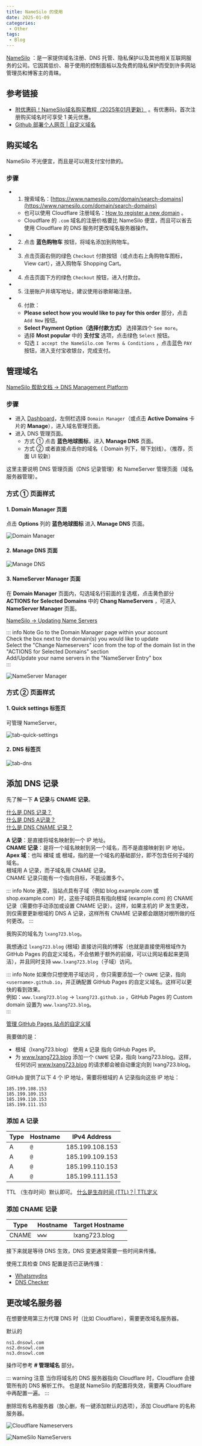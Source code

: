 ```yaml
---
title: NameSilo 的使用
date: 2025-01-09
categories:
 - Other
tags:
 - Blog
---
```


[NameSilo](https://www.namesilo.com/) ：是一家提供域名注册、DNS 托管、隐私保护以及其他相关互联网服务的公司。它因其低价、易于使用的控制面板以及免费的隐私保护而受到许多网站管理员和博客主的青睐。

## 参考链接

- [附优惠码！NameSilo域名购买教程（2025年01月更新）](https://xmmblog.com/namesilo-domain-registration/) 。有优惠码，首次注册购买域名时可享受 1 美元优惠。
- [Github 部署个人网页 | 自定义域名](https://zhuanlan.zhihu.com/p/393050270)  

## 购买域名

NameSilo 不光便宜，而且是可以用支付宝付款的。

### 步骤

- 1. 搜索域名：[https://www.namesilo.com/domain/search-domains](https://www.namesilo.com/domain/search-domains)
    - 也可以使用 Cloudflare 注册域名：[How to register a new domain](https://developers.cloudflare.com/registrar/get-started/register-domain/) 。
    - Cloudflare 的 `.com` 域名的注册价格要比 NameSilo 便宜，而且可以省去使用 Cloudflare 的 DNS 服务时更改域名服务器操作。
- 2. 点击 **蓝色购物车** 按钮，将域名添加到购物车。
- 3. 点击页面右侧的绿色 `Checkout` 付款按钮（或点击右上角购物车图标， View cart），进入购物车 Shopping Cart。
- 4. 点击页面下方的绿色 `Checkout` 按钮，进入付款台。
- 5. 注册账户并填写地址，建议使用谷歌邮箱注册。
- 6. 付款：
  -  **Please select how you would like to pay for this order** 部分，点击 `Add New` 按钮。
  -  **Select Payment Option（选择付款方式）** 选择第四个 `See more`。
  -  选择 **Most popular** 中的 **支付宝** 选项，点击绿色 `Select` 按钮。
  -  勾选 `I accept the NameSilo.com Terms & Conditions` ，点击蓝色 `PAY` 按钮，进入支付宝收银台，完成支付。

## 管理域名

[NameSilo 帮助文档 -> DNS Management Platform](https://www.namesilo.com/support/v2/articles/domain-manager/dns-manager)

### 步骤

- 进入 [Dashboard](https://www.namesilo.com/account/)，左侧栏选择 `Domain Manager`（或点击 **Active Domains** 卡片的 **Manage**），进入域名管理页面。
- 进入 DNS 管理页面。
  - 方式 ① 点击 **蓝色地球图标**，进入 **Manage DNS** 页面。  
  - 方式 ② 或者直接点击你的域名（ Domain 列下，带下划线）。（推荐，页面 UI 较新）

这里主要说明 DNS 管理页面（DNS 记录管理）和 NameServer 管理页面（域名服务器管理）。

### 方式 ① 页面样式

#### 1. Domain Manager 页面

点击 **Options** 列的 **蓝色地球图标** 进入 **Manage DNS** 页面。

![Domain Manager](./assets/type1-domain-manager.png)

#### 2. Manage DNS 页面

![Manage DNS](./assets/type1-manage-dns.png)

#### 3. NameServer Manager 页面

在 **Domain Manager** 页面内，勾选域名行前面的复选框，点击黄色部分 **ACTIONS for Selected Domains** 中的 **Chang NameServers** ，可进入 **NameServer Manager** 页面。

[NameSilo -> Updating Name Servers](https://www.namesilo.com/support/v2/articles/domain-manager/nameserver-manager)

::: info Note
Go to the Domain Manager page within your account  
Check the box next to the domain(s) you would like to update  
Select the "Change Nameservers" icon from the top of the domain list in the "ACTIONS for Selected Domains" section  
Add/Update your name servers in the "NameServer Entry" box  
:::

![NameServer Manager](./assets/type1-nameserver-manager.png)

### 方式 ② 页面样式

#### 1. Quick settings 标签页

可管理 NameServer。  

![tab-quick-settings](./assets/type2-tab-quick-settings.png)

#### 2. DNS 标签页

![tab-dns](./assets/type2-tab-dns.png)

## 添加 DNS 记录

先了解一下 **A 记录**与 **CNAME 记录**。

[什么是 DNS 记录？](https://www.cloudflare.com/zh-cn/learning/dns/dns-records/)  
[什么是 DNS A记录？](https://www.cloudflare.com/zh-cn/learning/dns/dns-records/dns-a-record/)  
[什么是 DNS CNAME 记录？](https://www.cloudflare.com/zh-cn/learning/dns/dns-records/dns-cname-record/)

**A 记录**：是直接将域名映射到一个 IP 地址。  
**CNAME 记录**：是将一个域名映射到另一个域名，而不是直接映射到 IP 地址。  
**Apex 域**：也叫 裸域 或 根域，指的是一个域名的基础部分，即不包含任何子域的域名。  
根域用 A 记录，而子域名用 CNAME 记录。  
CNAME 记录只能有一个指向目标，不能设置多个。

::: info Note
通常，当站点具有子域（例如 blog.example.com 或 shop.example.com）时，这些子域将具有指向根域 (example.com) 的 CNAME 记录（需要你手动添加或设置 CNAME 记录）。这样，如果主机的 IP 发生更改，则仅需要更新根域的 DNS A 记录，这样所有 CNAME 记录都会跟随对根所做的任何更改。
:::

我购买的域名为 `lxang723.blog`。  

我想通过 `lxang723.blog` (根域) 直接访问我的博客（也就是直接使用根域作为 GitHub Pages 的自定义域名，不会依赖于额外的前缀，可以让网站看起来更简洁），并且同时支持 `www.lxang723.blog`（子域）访问。


::: info Note
如果你只想使用子域访问 ，你只需要添加一个 `CNAME` 记录，指向 `<username>.github.io`，并正确配置 GitHub Pages 的自定义域名。这样可以更快的看到效果。  
例如：`www.lxang723.blog` -> `lxang723.github.io` ，GitHub Pages 的 Custom domain 设置为 `www.lxang723.blog`。  
:::

[管理 GitHub Pages 站点的自定义域](https://docs.github.com/zh/pages/configuring-a-custom-domain-for-your-github-pages-site/managing-a-custom-domain-for-your-github-pages-site)

我要做的是：  

- 根域（lxang723.blog） 使用 `A` 记录 指向 GitHub Pages IP。 
- 为 www.lxang723.blog 添加一个 `CNAME` 记录，指向 lxang723.blog。这样，任何访问 www.lxang723.blog 的请求都会被自动重定向到 lxang723.blog。

GitHub 提供了以下 4 个 IP 地址，需要将根域的 A 记录指向这些 IP 地址：

```
185.199.108.153
185.199.109.153
185.199.110.153
185.199.111.153
```
### 添加 A 记录

| Type | Hostname | IPv4 Address |
|---|-----|-------------------|
| A | `@` | 185.199.108.153   |
| A | `@` | 185.199.109.153   |
| A | `@` | 185.199.110.153   |
| A | `@` | 185.199.111.153   |

TTL （生存时间）默认即可。 [什么是生存时间 (TTL)？| TTL定义](https://www.cloudflare.com/zh-cn/learning/cdn/glossary/time-to-live-ttl/)

### 添加 CNAME 记录

| Type | Hostname | Target Hostname |
|-------|-------|---------------|
| CNAME | `www` | lxang723.blog |

接下来就是等待 DNS 生效，DNS 变更通常需要一些时间来传播。

使用工具检查 DNS 配置是否已正确传播：

- [Whatsmydns ](https://www.whatsmydns.net/)
- [DNS Checker](https://dnschecker.org/)

## 更改域名服务器

在想要使用第三方代理 DNS 时（比如 Cloudflare），需要更改域名服务器。

默认的
```
ns1.dnsowl.com
ns2.dnsowl.com
ns3.dnsowl.com
```

操作可参考 **# 管理域名** 部分。

::: warning 注意
当你将域名的 DNS 服务器指向 Cloudflare 时，Cloudflare 会接管所有的 DNS 解析工作。
也是就 NameSilo 的配置将失效，需要再 Cloudflare 中再配置一遍。
:::

删除现有名称服务器（放心删，有一键添加默认的选项），添加 Cloudflare 的名称服务器。

![Cloudflare Nameservers](./assets/cloudflare-nameservers.png)

![NameSilo NameServers](./assets/namesilo-nameservers.png)